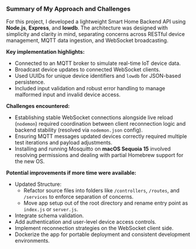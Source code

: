 ### Summary of My Approach and Challenges

For this project, I developed a lightweight Smart Home Backend API using **Node.js**, **Express**, and **lowdb**. The architecture was designed with simplicity and clarity in mind, separating concerns across RESTful device management, MQTT data ingestion, and WebSocket broadcasting.

**Key implementation highlights:**
- Connected to an MQTT broker to simulate real-time IoT device data.
- Broadcast device updates to connected WebSocket clients.
- Used UUIDs for unique device identifiers and `lowdb` for JSON-based persistence.
- Included input validation and robust error handling to manage malformed input and invalid device access.

**Challenges encountered:**
- Establishing stable WebSocket connections alongside live reload (`nodemon`) required coordination between client reconnection logic and backend stability (resolved via `nodemon.json` config).
- Ensuring MQTT messages updated devices correctly required multiple test iterations and payload adjustments.
- Installing and running Mosquitto on **macOS Sequoia 15** involved resolving permissions and dealing with partial Homebrew support for the new OS.

**Potential improvements if more time were available:**
- Updated Structure:
  - Refactor source files into folders like `/controllers`, `/routes`, and `/services` to enforce separation of concerns.
  - Move app setup out of the root directory and rename entry point as `index.js` or `server.js`.
- Integrate schema validation.
- Add authentication and user-level device access controls.
- Implement reconnection strategies on the WebSocket client side.
- Dockerize the app for portable deployment and consistent development environments.
